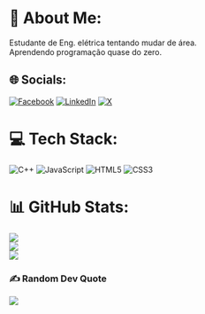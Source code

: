 # 💫 About Me:
Estudante de Eng. elétrica tentando mudar de área. <br>Aprendendo programação quase do zero.


## 🌐 Socials:
[![Facebook](https://img.shields.io/badge/Facebook-%231877F2.svg?logo=Facebook&logoColor=white)](https://facebook.com/https://www.facebook.com/lucasgomes.fernandes.5) [![LinkedIn](https://img.shields.io/badge/LinkedIn-%230077B5.svg?logo=linkedin&logoColor=white)](https://linkedin.com/in/https://www.linkedin.com/in/lucas-gomes-fernandes/) [![X](https://img.shields.io/badge/X-black.svg?logo=X&logoColor=white)](https://x.com/https://twitter.com/montanhadm1) 

# 💻 Tech Stack:
![C++](https://img.shields.io/badge/c++-%2300599C.svg?style=plastic&logo=c%2B%2B&logoColor=white) ![JavaScript](https://img.shields.io/badge/javascript-%23323330.svg?style=plastic&logo=javascript&logoColor=%23F7DF1E) ![HTML5](https://img.shields.io/badge/html5-%23E34F26.svg?style=plastic&logo=html5&logoColor=white) ![CSS3](https://img.shields.io/badge/css3-%231572B6.svg?style=plastic&logo=css3&logoColor=white)
# 📊 GitHub Stats:
![](https://github-readme-stats.vercel.app/api?username=Lucasgfclz&theme=midnight-purple&hide_border=true&include_all_commits=false&count_private=false)<br/>
![](https://github-readme-streak-stats.herokuapp.com/?user=Lucasgfclz&theme=midnight-purple&hide_border=true)<br/>
![](https://github-readme-stats.vercel.app/api/top-langs/?username=Lucasgfclz&theme=midnight-purple&hide_border=true&include_all_commits=false&count_private=false&layout=compact)

### ✍️ Random Dev Quote
![](https://quotes-github-readme.vercel.app/api?type=horizontal&theme=radical)

<!-- Proudly created with GPRM ( https://gprm.itsvg.in ) -->